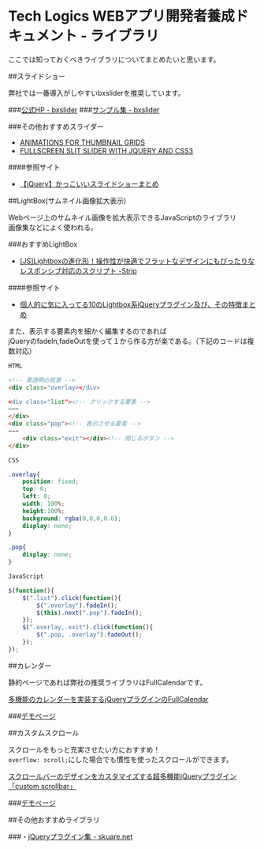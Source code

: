 # Tech Logics WEBアプリ開発者養成ドキュメント - ライブラリ

ここでは知っておくべきライブラリについてまとめたいと思います。

##スライドショー

弊社では一番導入がしやすいbxsliderを推奨しています。

###[公式HP - bxslider](http://bxslider.com)
###[サンプル集 - bxslider](http://zxcvbnmnbvcxz.com/demonstration/slide_in_slide.html)

###その他おすすめスライダー
* [ANIMATIONS FOR THUMBNAIL GRIDS](http://tympanus.net/codrops/2013/10/23/animations-for-thumbnail-grids/)
* [FULLSCREEN SLIT SLIDER WITH JQUERY AND CSS3](http://tympanus.net/codrops/2012/06/05/fullscreen-slit-slider-with-jquery-and-css3/)


####参照サイト
* [【jQuery】かっこいいスライドショーまとめ](http://matome.naver.jp/odai/2132616911530364801)


##LightBox(サムネイル画像拡大表示)

Webページ上のサムネイル画像を拡大表示できるJavaScriptのライブラリ  
画像集などによく使われる。

###おすすめLightBox
* [[JS]Lightboxの進化形！操作性が快適でフラットなデザインにもぴったりなレスポンシブ対応のスクリプト -Strip](http://coliss.com/articles/build-websites/operation/javascript/jquery-plugin-strip.html)

####参照サイト
* [個人的に気に入ってる10のLightbox系jQueryプラグイン及び、その特徴まとめ](http://kachibito.net/web-design/10-lightbox-jquery-plugins.html)


また、表示する要素内を細かく編集するのであれば  
jQueryのfadeIn,fadeOutを使って１から作る方が楽である。（下記のコードは複数対応）

```html
HTML

<!-- 黒透明の背景 -->
<div class="overlay></div>

<div class="list"><!-- クリックする要素 -->
~~~
</div>
<div class="pop"><!-- 表示させる要素 -->
~~~
	<div class="exit"></div><!-- 閉じるボタン -->
</div>

```

```css
CSS

.overlay{
	position: fixed;
	top: 0;
	left: 0;
	width: 100%;
	height:100%;
	background: rgba(0,0,0,0.6);
	display: none;
}

.pop{
	display: none;
}

```

```javascript
JavaScript

$(function(){
	$(".list").click(function(){
		$(".overlay").fadeIn();
		$(this).next(".pop").fadeIn();
	});
	$(".overlay,.exit").click(function(){
		$(".pop, .overlay").fadeOut();
	});
});

```


##カレンダー

静的ページであれば弊社の推奨ライブラリはFullCalendarです。

[多機能のカレンダーを実装するjQueryプラグインのFullCalendar](http://sterfield.co.jp/designer/多機能のカレンダーを実装するjqueryプラグインのfullcalendar.html)

###[デモページ](http://codepen.io/iw3/pen/lyhmI/)


##カスタムスクロール

スクロールをもっと充実させたい方におすすめ！  
`overflow: scroll;`にした場合でも慣性を使ったスクロールができます。

[スクロールバーのデザインをカスタマイズする超多機能jQueryプラグイン「custom scrollbar」](http://eturlt.net/blog/20130612/customscrollbar/)

###[デモページ](http://manos.malihu.gr/repository/custom-scrollbar/demo/examples/complete_examples.html)



##その他おすすめライブラリ

###・[jQueryプラグイン集 - skuare.net](http://www.skuare.net/test/jQuery_2.html)


